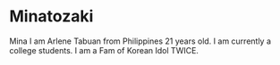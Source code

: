 # Minatozaki
Mina
I am Arlene Tabuan from Philippines 21 years old.
I am currently a college students.
I am a Fam of Korean Idol TWICE.

